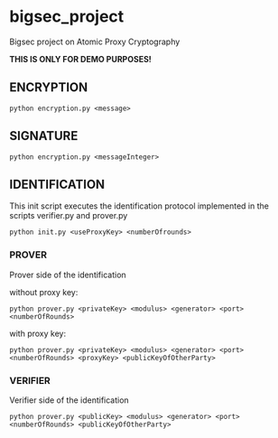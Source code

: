 # bigsec_project
Bigsec project on Atomic Proxy Cryptography

**THIS IS ONLY FOR DEMO PURPOSES!**

## ENCRYPTION

```
python encryption.py <message>
```

## SIGNATURE

```
python encryption.py <messageInteger>
```


## IDENTIFICATION

This init script executes the identification protocol implemented in the scripts verifier.py and prover.py

```
python init.py <useProxyKey> <numberOfrounds>
```

### PROVER

Prover side of the identification

without proxy key:
```
python prover.py <privateKey> <modulus> <generator> <port> <numberOfRounds>
```

with proxy key:
```
python prover.py <privateKey> <modulus> <generator> <port> <numberOfRounds> <proxyKey> <publicKeyOfOtherParty>
```
### VERIFIER

Verifier side of the identification

```
python prover.py <publicKey> <modulus> <generator> <port> <numberOfRounds> <publicKeyOfOtherParty>
```




